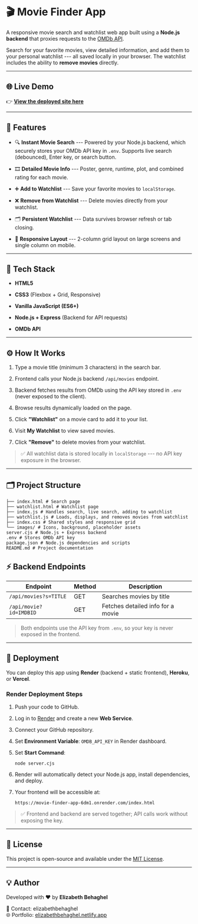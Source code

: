 🎬 Movie Finder App
===================

A responsive movie search and watchlist web app built using a **Node.js backend** that proxies requests to the [OMDb API](https://www.omdbapi.com/).

Search for your favorite movies, view detailed information, and add them to your personal watchlist --- all saved locally in your browser. The watchlist includes the ability to **remove movies** directly.

* * * * *

🌐 Live Demo
------------

👉 **[View the deployed site here](https://movie-finder-app-6dm1.onrender.com/index.html)**

* * * * *

🧠 Features
-----------

-   🔍 **Instant Movie Search** --- Powered by your Node.js backend, which securely stores your OMDb API key in `.env`. Supports live search (debounced), Enter key, or search button.

-   🎞️ **Detailed Movie Info** --- Poster, genre, runtime, plot, and combined rating for each movie.

-   ➕ **Add to Watchlist** --- Save your favorite movies to `localStorage`.

-   ❌ **Remove from Watchlist** --- Delete movies directly from your watchlist.

-   🗂️ **Persistent Watchlist** --- Data survives browser refresh or tab closing.

-   📱 **Responsive Layout** --- 2-column grid layout on large screens and single column on mobile.

* * * * *

🧩 Tech Stack
-------------

-   **HTML5**

-   **CSS3** (Flexbox + Grid, Responsive)

-   **Vanilla JavaScript (ES6+)**

-   **Node.js + Express** (Backend for API requests)

-   **OMDb API**

* * * * *

⚙️ How It Works
---------------

1.  Type a movie title (minimum 3 characters) in the search bar.

2.  Frontend calls your Node.js backend `/api/movies` endpoint.

3.  Backend fetches results from OMDb using the API key stored in `.env` (never exposed to the client).

4.  Browse results dynamically loaded on the page.

5.  Click **"Watchlist"** on a movie card to add it to your list.

6.  Visit **My Watchlist** to view saved movies.

7.  Click **"Remove"** to delete movies from your watchlist.

> ✅ All watchlist data is stored locally in `localStorage` --- no API key exposure in the browser.

* * * * *

## 🗂 Project Structure

```public/
├── index.html # Search page
├── watchlist.html # Watchlist page
├── index.js # Handles search, live search, adding to watchlist
├── watchlist.js # Loads, displays, and removes movies from watchlist
├── index.css # Shared styles and responsive grid
└── images/ # Icons, background, placeholder assets
server.cjs # Node.js + Express backend
.env # Stores OMDb API key
package.json # Node.js dependencies and scripts
README.md # Project documentation
```

⚡ Backend Endpoints
-------------------

| Endpoint | Method | Description |
| --- | --- | --- |
| `/api/movies?s=TITLE` | GET | Searches movies by title |
| `/api/movie?id=IMDBID` | GET | Fetches detailed info for a movie |

> Both endpoints use the API key from `.env`, so your key is never exposed in the frontend.

* * * * *

🚀 Deployment
-------------

You can deploy this app using **Render** (backend + static frontend), **Heroku**, or **Vercel**.

### Render Deployment Steps

1.  Push your code to GitHub.

2.  Log in to [Render](https://render.com/) and create a new **Web Service**.

3.  Connect your GitHub repository.

4.  Set **Environment Variable**: `OMDB_API_KEY` in Render dashboard.

5.  Set **Start Command**:

    `node server.cjs`

6.  Render will automatically detect your Node.js app, install dependencies, and deploy.

7.  Your frontend will be accessible at:

    `https://movie-finder-app-6dm1.onrender.com/index.html`

> ✅ Frontend and backend are served together; API calls work without exposing the key.

* * * * *

🪪 License
----------

This project is open-source and available under the [MIT License](LICENSE).

* * * * *

💡 Author
---------

Developed with ❤️ by **Elizabeth Behaghel**

📧 Contact: elizabethbehaghel\
🌐 Portfolio: [elizabethbehaghel.netlify.app](https://elizabethbehaghel.netlify.app)